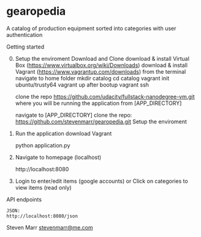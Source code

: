 gearopedia
===================

A catalog of production equipment sorted into categories with user authentication

Getting started

0) Setup the enviroment
	Download and Clone
	download & install Virtual Box (https://www.virtualbox.org/wiki/Downloads)
	download & install Vagrant (https://www.vagrantup.com/downloads)
	from the terminal 
	navigate to home folder
		mkdir catalog
		cd catalog
		vagrant init ubuntu/trusty64
		vagrant up
	after bootup
		vagrant ssh 
		
		 
	clone the repo https://github.com/udacity/fullstack-nanodegree-vm.git where you will be running the application from [APP_DIRECTORY]

	navigate to [APP_DIRECTORY] clone the repo:
	https://github.com/stevenmarr/gearopedia.git
	Setup the enviroment

1) Run the application
	download Vagrant

	python application.py

2) Navigate to homepage (localhost)

	http://localhost:8080

3) Login to enter/edit items (google accounts)
or
Click on categories to view items (read only)

API endpoints
	

	JSON:
	http://localhost:8080/json

Steven Marr
stevenmarr@me.com

